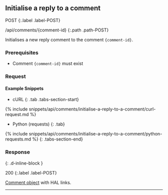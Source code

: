 ## Initialise a reply to a comment

POST
{:.label .label-POST}

/api/comments/{comment-id}
{:.path .path-POST}

Initialises a new reply comment to the comment `{comment-id}`.

### Prerequisites

- Comment `{comment-id}` must exist

### Request
#### Example Snippets
- cURL
{: .tab .tabs-section-start}

{% include snippets/api/comments/initialise-a-reply-to-a-comment/curl-request.md %}

- Python (requests)
{: .tab}

{% include snippets/api/comments/initialise-a-reply-to-a-comment/python-requests.md %}
{: .tabs-section-end}

### Response
{: .d-inline-block }

200
{:.label .label-POST}

[Comment object](comments#comment) with HAL links.

---
